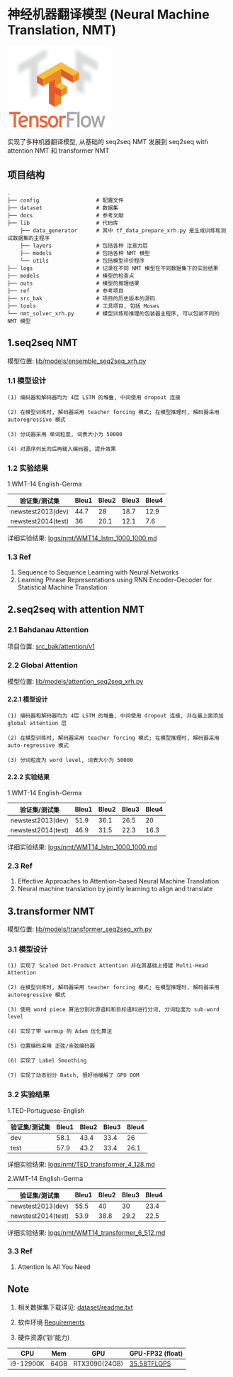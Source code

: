 
# 神经机器翻译模型 (Neural Machine Translation, NMT)


![avatar](docs/images/tensorflow_logo.png) 


实现了多种机器翻译模型, 从基础的 seq2seq NMT 发展到 seq2seq with attention NMT 和 transformer NMT

## 项目结构
    .
    ├── config                  # 配置文件
    ├── dataset                 # 数据集
    ├── docs                    # 参考文献
    ├── lib                     # 代码库
        ├── data_generator      # 其中 tf_data_prepare_xrh.py 是生成训练和测试数据集的主程序
        ├── layers              # 包括各种 注意力层
        ├── models              # 包括各种 NMT 模型
        └── utils               # 包括模型评价程序
    ├── logs                    # 记录在不同 NMT 模型在不同数据集下的实验结果 
    ├── models                  # 模型的检查点
    ├── outs                    # 模型的推理结果
    ├── ref                     # 参考项目
    ├── src_bak                 # 项目的历史版本的源码
    ├── tools                   # 工具项目, 包括 Moses 
    └── nmt_solver_xrh.py       # 模型训练和推理的包装器主程序, 可以包装不同的 NMT 模型                    
    

## 1.seq2seq NMT

模型位置: [lib/models/ensemble_seq2seq_xrh.py](lib/models/ensemble_seq2seq_xrh.py)

### 1.1 模型设计

    (1) 编码器和解码器均为 4层 LSTM 的堆叠, 中间使用 dropout 连接

    (2) 在模型训练时, 解码器采用 teacher forcing 模式; 在模型推理时, 解码器采用 autoregressive 模式

    (3) 分词器采用 单词粒度, 词表大小为 50000

    (4) 对源序列反向后再输入编码器, 提升效果


### 1.2 实验结果

1.WMT-14 English-Germa

验证集/测试集  | Bleu1 | Bleu2 | Bleu3 | Bleu4 |
--------------| ------|-------| ------| ------|
newstest2013(dev) | 44.7 | 28  | 18.7 | 12.9 | 
newstest2014(test) | 36 | 20.1  | 12.1 | 7.6 | 

详细实验结果: [logs/nmt/WMT14_lstm_1000_1000.md](logs/nmt/WMT14_lstm_1000_1000.md)

### 1.3 Ref

1. Sequence to Sequence Learning with Neural Networks
2. Learning Phrase Representations using RNN Encoder–Decoder for Statistical Machine Translation

## 2.seq2seq with attention NMT

### 2.1 Bahdanau Attention

项目位置: [src_bak/attention/v1](src_bak/attention/v1/README.md)


### 2.2 Global Attention

模型位置: [lib/models/attention_seq2seq_xrh.py](lib/models/attention_seq2seq_xrh.py)

#### 2.2.1 模型设计

    (1) 编码器和解码器均为 4层 LSTM 的堆叠, 中间使用 dropout 连接, 并在最上面添加 global attention 层

    (2) 在模型训练时, 解码器采用 teacher forcing 模式; 在模型推理时, 解码器采用 auto-regressive 模式

    (3) 分词粒度为 word level, 词表大小为 50000
    

#### 2.2.2 实验结果

1.WMT-14 English-Germa

验证集/测试集  | Bleu1 | Bleu2 | Bleu3 | Bleu4 |
--------------| ------|-------| ------| ------|
newstest2013(dev) | 51.9 | 36.1  | 26.5 | 20 | 
newstest2014(test) | 46.9 | 31.5  | 22.3 | 16.3 | 

详细实验结果: [logs/nmt/WMT14_lstm_1000_1000.md](logs/nmt/WMT14_lstm_1000_1000.md)

### 2.3 Ref

1. Effective Approaches to Attention-based Neural Machine Translation
2. Neural machine translation by jointly learning to align and translate

## 3.transformer NMT

模型位置: [lib/models/transformer_seq2seq_xrh.py](lib/models/transformer_seq2seq_xrh.py)

### 3.1 模型设计

    (1) 实现了 Scaled Dot-Product Attention 并在其基础上搭建 Multi-Head Attention

    (2) 在模型训练时, 解码器采用 teacher forcing 模式; 在模型推理时, 解码器采用 autoregressive 模式

    (3) 使用 word piece 算法分别对源语料和目标语料进行分词, 分词粒度为 sub-word level

    (4) 实现了带 warmup 的 Adam 优化算法

    (5) 位置编码采用 正弦/余弦编码器
    
    (6) 实现了 Label Smoothing
    
    (7) 实现了动态划分 Batch, 很好地缓解了 GPU OOM
    
### 3.2 实验结果

1.TED-Portuguese-English

验证集/测试集  | Bleu1 | Bleu2 | Bleu3 | Bleu4 |
--------------| ------|-------| ------| ------|
dev           | 58.1 | 43.4 | 33.4 | 26   | 
test          | 57.9 | 43.2 | 33.4 | 26.1 | 

详细实验结果: [logs/nmt/TED_transformer_4_128.md](logs/nmt/TED_transformer_4_128.md)



2.WMT-14 English-Germa

验证集/测试集  | Bleu1 | Bleu2 | Bleu3 | Bleu4 |
--------------| ------|-------| ------| ------|
newstest2013(dev)  | 55.5 | 40 | 30 | 23.4 | 
newstest2014(test) | 53.9 | 38.8 | 29.2 | 22.5 | 

详细实验结果: [logs/nmt/WMT14_transformer_6_512.md](logs/nmt/WMT14_transformer_6_512.md)


### 3.3 Ref

1. Attention Is All You Need


## Note

1. 相关数据集下载详见: [dataset/readme.txt](dataset/readme.txt)

2. 软件环境 [Requirements](requirements.txt)

3. 硬件资源('钞'能力)

| CPU  | Mem | GPU | GPU-FP32 (float) |
| ------ | ----- | ----- | ----- |
| i9-12900K | 64GB | RTX3090(24GB)| [35.58TFLOPS](https://www.techpowerup.com/gpu-specs/geforce-rtx-3090.c3622) |








